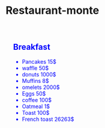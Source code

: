 # Restaurant-monte
<html lang="en-US">
<div style="width:400px; height:550px; padding:20px; color:blue;  background-image:url(https://pistachocoffeebrunch.com/wp-content/uploads/2025/02/recetas-huevos-saludables-desayuno.jpg); margin-bottom:20px;">
   
   <h2>Breakfast</h2>
   <ul style="property: value;">
    <li>Pancakes 15$</li>
    <li>waffle 50$</li>
    <li>donuts 1000$</li>
    <li>Muffins 8$</li>
    <li>omelets 2000$</li>
    <li>Eggs 50$</li>
    <li>coffee 100$</li>
    <li>Oatmeal 1$</li>
    <li>Toast 100$</li>
      <li>French toast 26263$</li>
   </ul>
</div>
</html>

